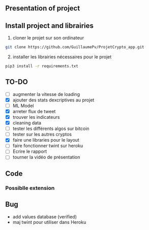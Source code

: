 ## Presentation of project


## Install project and librairies

1) cloner le projet sur son ordinateur

```bash
git clone https://github.com/GuillaumePv/ProjetCrypto_app.git
```
2) installer les librairies nécessaires pour le projet

```bash
pip3 install -r requirements.txt
```

## TO-DO
- [ ] augmenter la vitesse de loading
- [x] ajouter des stats dexcriptives au projet
- [ ] ML Model 
- [x] arreter flux de tweet
- [x] trouver les indicateurs
- [x] cleaning data
- [ ] tester les différents algos sur bitcoin
- [ ] tester sur les autres cryptos
- [x] faire une libraries pour le layout
- [ ] faire fonctionner twint sur heroku
- [ ] Ecrire le rapport
- [ ] tourner la vidéo de présentation

## Code

### Possiblle extension

## Bug

* add values database (verified)
* maj twint pour utiliser dans Heroku